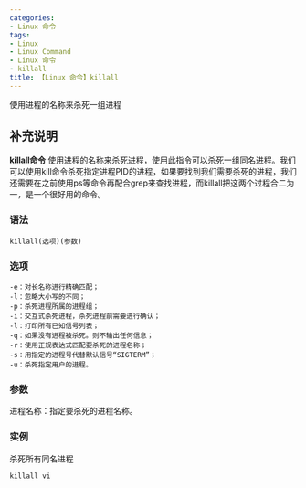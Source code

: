 ```yaml
---
categories:
- Linux 命令
tags:
- Linux
- Linux Command
- Linux 命令
- killall
title: 【Linux 命令】killall
---
```


使用进程的名称来杀死一组进程

## 补充说明

**killall命令** 使用进程的名称来杀死进程，使用此指令可以杀死一组同名进程。我们可以使用kill命令杀死指定进程PID的进程，如果要找到我们需要杀死的进程，我们还需要在之前使用ps等命令再配合grep来查找进程，而killall把这两个过程合二为一，是一个很好用的命令。

###  语法

```shell
killall(选项)(参数)
```

###  选项

```shell
-e：对长名称进行精确匹配；
-l：忽略大小写的不同；
-p：杀死进程所属的进程组；
-i：交互式杀死进程，杀死进程前需要进行确认；
-l：打印所有已知信号列表；
-q：如果没有进程被杀死。则不输出任何信息；
-r：使用正规表达式匹配要杀死的进程名称；
-s：用指定的进程号代替默认信号“SIGTERM”；
-u：杀死指定用户的进程。
```

###  参数

进程名称：指定要杀死的进程名称。

###  实例

杀死所有同名进程

```shell
killall vi
```


<!-- Linux命令行搜索引擎：https://jaywcjlove.github.io/linux-command/ -->